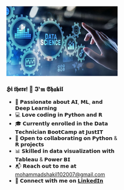 <div style="background-image: url('[https://github.com/mohammadshakil-data/Python_Games/blob/main/Githug_page.png]'); background-size: cover; padding: 100px;">

  <img src="https://github.com/mohammadshakil-data/Python_Games/blob/main/Git-Datascience.jpg" alt="Image Description">


### **𝕳𝖎 𝖙𝖍𝖊𝖗𝖊!** 👋 𝕴'𝖒 𝕾𝖍𝖆𝖐𝖎𝖑

- 🚀 𝗣𝗮𝘀𝘀𝗶𝗼𝗻𝗮𝘁𝗲 𝗮𝗯𝗼𝘂𝘁 𝗔𝗜, 𝗠𝗟, 𝗮𝗻𝗱 𝗗𝗲𝗲𝗽 𝗟𝗲𝗮𝗿𝗻𝗶𝗻𝗴
- 💻 𝗟𝗼𝘃𝗲 𝗰𝗼𝗱𝗶𝗻𝗴 𝗶𝗻 𝗣𝘆𝘁𝗵𝗼𝗻 𝗮𝗻𝗱 𝗥
- 🎓 𝗖𝘂𝗿𝗿𝗲𝗻𝘁𝗹𝘆 𝗲𝗻𝗿𝗼𝗹𝗹𝗲𝗱 𝗶𝗻 𝘁𝗵𝗲 𝗗𝗮𝘁𝗮 𝗧𝗲𝗰𝗵𝗻𝗶𝗰𝗶𝗮𝗻 𝗕𝗼𝗼𝘁𝗖𝗮𝗺𝗽 𝗮𝘁 𝗝𝘂𝘀𝘁𝗜𝗧
- 🤝 𝗢𝗽𝗲𝗻 𝘁𝗼 𝗰𝗼𝗹𝗹𝗮𝗯𝗼𝗿𝗮𝘁𝗶𝗻𝗴 𝗼𝗻 𝗣𝘆𝘁𝗵𝗼𝗻 & 𝗥 𝗽𝗿𝗼𝗷𝗲𝗰𝘁𝘀
- 📊 𝗦𝗸𝗶𝗹𝗹𝗲𝗱 𝗶𝗻 𝗱𝗮𝘁𝗮 𝘃𝗶𝘀𝘂𝗮𝗹𝗶𝘇𝗮𝘁𝗶𝗼𝗻 𝘄𝗶𝘁𝗵 𝗧𝗮𝗯𝗹𝗲𝗮𝘂 & 𝗣𝗼𝘄𝗲𝗿 𝗕𝗜
- 📬 𝗥𝗲𝗮𝗰𝗵 𝗼𝘂𝘁 𝘁𝗼 𝗺𝗲 𝗮𝘁 mohammadshakil102007@gmail.com
- 🔗 𝗖𝗼𝗻𝗻𝗲𝗰𝘁 𝘄𝗶𝘁𝗵 𝗺𝗲 𝗼𝗻 [𝗟𝗶𝗻𝗸𝗲𝗱𝗜𝗻](https://www.linkedin.com/in/shakil-mohammad-796794b)




</div>

<!---
mohammadshakil-data/mohammadshakil-data is a ✨ special ✨ repository because its `README.md` (this file) appears on your GitHub profile.
You can click the Preview link to take a look at your changes.
--->
